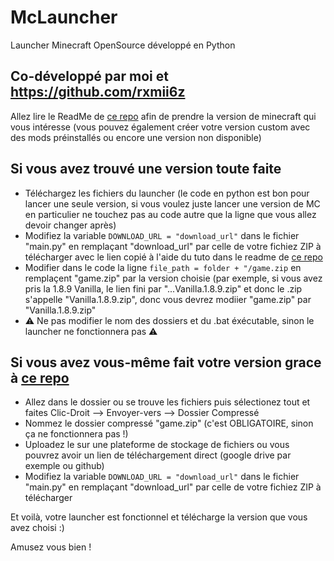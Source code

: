 # McLauncher
Launcher Minecraft OpenSource développé en Python

Co-développé par moi et https://github.com/rxmii6z
----------------------------------------------------------
Allez lire le ReadMe de [ce repo](https://github.com/gabliltraydev/Minecraft-Portable/) afin de prendre la version de minecraft qui vous intéresse (vous pouvez également créer votre version custom avec des mods préinstallés ou encore une version non disponible)

## Si vous avez trouvé une version toute faite 
- Téléchargez les fichiers du launcher
(le code en python est bon pour lancer une seule version, si vous voulez juste lancer une version de MC en particulier ne touchez pas au code autre que la ligne que vous allez devoir changer après)
- Modifiez la variable ```DOWNLOAD_URL = "download_url"``` dans le fichier "main.py" en remplaçant "download_url" par celle de votre fichiez ZIP à télécharger avec le lien copié à l'aide du tuto dans le readme de [ce repo](https://github.com/gabliltraydev/Minecraft-Portable/)
-  Modifier dans le code la ligne ```file_path = folder + "/game.zip``` en remplaçent "game.zip" par la version choisie (par exemple, si vous avez pris la 1.8.9 Vanilla, le lien fini par "...Vanilla.1.8.9.zip" et donc le .zip s'appelle "Vanilla.1.8.9.zip", donc vous devrez modiier "game.zip" par "Vanilla.1.8.9.zip"
- ⚠️ Ne pas modifier le nom des dossiers et du .bat éxécutable, sinon le launcher ne fonctionnera pas ⚠️

## Si vous avez vous-même fait votre version grace à [ce repo](https://github.com/gabliltraydev/Minecraft-Portable/blob/main/Version%20de%20Base/readme.md)
- Allez dans le dossier ou se trouve les fichiers puis sélectionez tout et faites Clic-Droit --> Envoyer-vers --> Dossier Compressé
- Nommez le dossier compressé "game.zip" (c'est OBLIGATOIRE, sinon ça ne fonctionnera pas !)
- Uploadez le sur une plateforme de stockage de fichiers ou vous pouvrez avoir un lien de téléchargement direct (google drive par exemple ou github)
- Modifiez la variable ```DOWNLOAD_URL = "download_url"``` dans le fichier "main.py" en remplaçant "download_url" par celle de votre fichiez ZIP à télécharger

Et voilà, votre launcher est fonctionnel et télécharge la version que vous avez choisi :)

Amusez vous bien !
